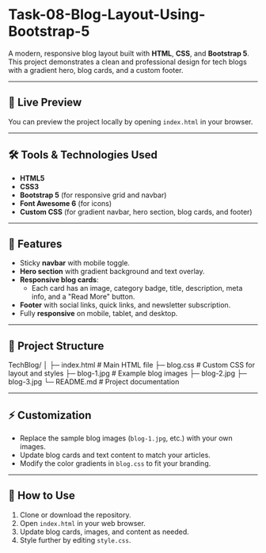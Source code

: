 # Task-08-Blog-Layout-Using-Bootstrap-5


A modern, responsive blog layout built with **HTML**, **CSS**, and **Bootstrap 5**.  
This project demonstrates a clean and professional design for tech blogs with a gradient hero, blog cards, and a custom footer.

---

## 🔗 Live Preview
You can preview the project locally by opening `index.html` in your browser.

---

## 🛠️ Tools & Technologies Used
- **HTML5**
- **CSS3**
- **Bootstrap 5** (for responsive grid and navbar)
- **Font Awesome 6** (for icons)
- **Custom CSS** (for gradient navbar, hero section, blog cards, and footer)

---

## 📝 Features
- Sticky **navbar** with mobile toggle.
- **Hero section** with gradient background and text overlay.
- **Responsive blog cards**:
  - Each card has an image, category badge, title, description, meta info, and a "Read More" button.
- **Footer** with social links, quick links, and newsletter subscription.
- Fully **responsive** on mobile, tablet, and desktop.

---

## 📁 Project Structure
TechBlog/
│
├─ index.html # Main HTML file
├─ blog.css # Custom CSS for layout and styles
├─ blog-1.jpg # Example blog images
├─ blog-2.jpg
├─ blog-3.jpg
└─ README.md # Project documentation


---

## ⚡ Customization
- Replace the sample blog images (`blog-1.jpg`, etc.) with your own images.
- Update blog cards and text content to match your articles.
- Modify the color gradients in `blog.css` to fit your branding.

---

## 📄 How to Use
1. Clone or download the repository.
2. Open `index.html` in your web browser.
3. Update blog cards, images, and content as needed.
4. Style further by editing `style.css`.

